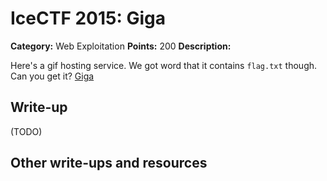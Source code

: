 # IceCTF 2015: Giga

**Category:** Web Exploitation
**Points:** 200
**Description:** 

Here's a gif hosting service. We got word that it contains <code>flag.txt</code> though. Can you get it? <a target='_blank' href='http://giga.icec.tf/'>Giga</a>

## Write-up

(TODO)

## Other write-ups and resources

